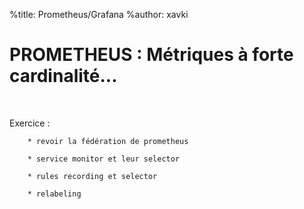 %title: Prometheus/Grafana
%author: xavki


# PROMETHEUS : Métriques à forte cardinalité...


<br>

Exercice :

		* revoir la fédération de prometheus

		* service monitor et leur selector

		* rules recording et selector

		* relabeling

